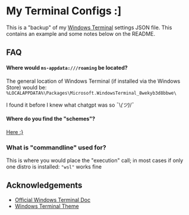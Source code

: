 
# My Terminal Configs :]

This is a "backup" of my [Windows Terminal](https://apps.microsoft.com/store/detail/windows-terminal/) settings JSON file. This contains an example and some notes below on the README.

## FAQ

#### Where would `ms-appdata:///roaming` be located?

The general location of Windows Terminal (if installed via the Windows Store) would be:
`%LOCALAPPDATA%\Packages\Microsoft.WindowsTerminal_8wekyb3d8bbwe\`

I found it before I knew what chatgpt was so ¯\\_(ツ)_/¯


#### Where do you find the "schemes"?

[Here :}](https://windowsterminalthemes.dev/)


### What is "commandline" used for?
This is where you would place the "execution" call; in most cases if only one distro is installed: `"wsl"` works fine 
## Acknowledgements

 - [Official Windows Terminal Doc](https://learn.microsoft.com/en-us/windows/terminal/)
 - [Windows Terminal Theme](https://windowsterminalthemes.dev/)

